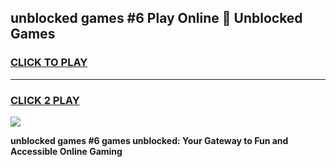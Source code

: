 
## unblocked games #6 Play Online 👋 Unblocked Games
<h3>
<a href="https://premium.freeplayer.one?title=unblocked_games_#6&ref=19F">CLICK TO PLAY</a></h3>
<hr>

<h3>
<a href="https://premium.freeplayer.one?title=unblocked_games_#6&ref=19F">CLICK 2 PLAY</a>
  
</h3>

<a href="https://premium.freeplayer.one?title=unblocked_games_#6&ref=19F"><img src="https://clearcache.store/games.png"></a>


**unblocked games #6 games unblocked: Your Gateway to Fun and Accessible Online Gaming**
